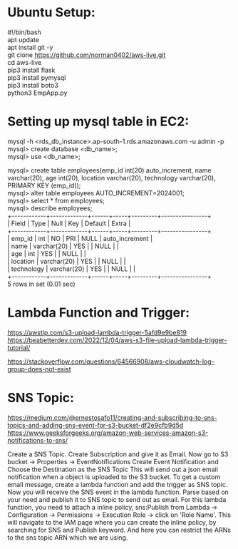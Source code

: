 Ubuntu Setup:
=============
#!/bin/bash </br>
apt update </br>
apt install git -y </br>
git clone https://github.com/norman0402/aws-live.git </br>
cd aws-live </br>
pip3 install flask </br>
pip3 install pymysql </br>
pip3 install boto3 </br>
python3 EmpApp.py </br>

Setting up mysql table in EC2:
===============================
mysql -h <rds_db_instance>.ap-south-1.rds.amazonaws.com -u admin -p </br>
mysql> create database <db_name>; </br>
mysql> use <db_name>; </br>

mysql> create table employees(emp_id int(20) auto_increment, name varchar(20), age int(20), location varchar(20), technology varchar(20), PRIMARY KEY (emp_id)); </br>
mysql> alter table employees AUTO_INCREMENT=2024001; </br>
mysql> select * from employees; </br>
mysql> describe employees; </br>
+------------+-------------+------+-----+---------+----------------+ </br>
| Field      | Type        | Null | Key | Default | Extra          | </br>
+------------+-------------+------+-----+---------+----------------+ </br>
| emp_id     | int         | NO   | PRI | NULL    | auto_increment | </br>
| name       | varchar(20) | YES  |     | NULL    |                | </br>
| age        | int         | YES  |     | NULL    |                | </br>
| location   | varchar(20) | YES  |     | NULL    |                | </br>
| technology | varchar(20) | YES  |     | NULL    |                | </br>
+------------+-------------+------+-----+---------+----------------+ </br>
5 rows in set (0.01 sec)</br>

Lambda Function and Trigger:
=============================
https://awstip.com/s3-upload-lambda-trigger-5afd9e9be819 </br>
https://beabetterdev.com/2022/12/04/aws-s3-file-upload-lambda-trigger-tutorial/ </br>

https://stackoverflow.com/questions/64566908/aws-cloudwatch-log-group-does-not-exist </br>

SNS Topic:
==========
https://medium.com/@ernestosafo11/creating-and-subscribing-to-sns-topics-and-adding-sns-event-for-s3-bucket-df2e9cfb9d5d
https://www.geeksforgeeks.org/amazon-web-services-amazon-s3-notifications-to-sns/

Create a SNS Topic.
Create Subscription and give it as Email.
Now go to S3 bucket -> Properties -> EventNotifications
Create Event Notification and Choose the Destination as the SNS Topic
This will send out a json email notification when a object is uploaded to the S3 bucket.
To get a custom email message, create a lambda function and add the trigger as SNS topic.
Now you will receive the SNS event in the lambda function. Parse based on your need and publish it to SNS topic to send out as email.
For this lambda function, you need to attach a inline policy, sns:Publish from Lambda -> Configuration -> Permissions -> Execution Role -> click on 'Role Name'. 
This will navigate to the IAM page where you can create the inline policy, by searching for SNS and Publish keyword. And here you can restrict the ARNs to the sns topic ARN which we are using.



